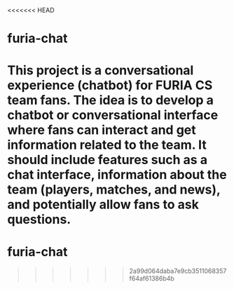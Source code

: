 <<<<<<< HEAD
# furia-chat

This project is a conversational experience (chatbot) for FURIA CS team fans. 
The idea is to develop a chatbot or conversational interface where fans can interact and get information related to the team. 
It should include features such as a chat interface, information about the team (players, matches, and news), and potentially allow fans to ask questions. 
=======
# furia-chat
>>>>>>> 2a99d064daba7e9cb3511068357f64af61386b4b
